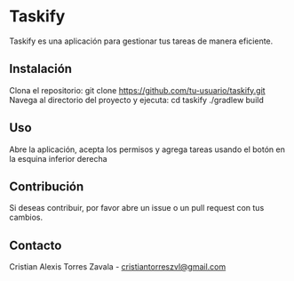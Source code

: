 # Taskify
Taskify es una aplicación para gestionar tus tareas de manera eficiente.

## Instalación

Clona el repositorio:
git clone https://github.com/tu-usuario/taskify.git
Navega al directorio del proyecto y ejecuta:
cd taskify
./gradlew build

## Uso

Abre la aplicación, acepta los permisos y agrega tareas usando el botón en la esquina inferior derecha

## Contribución

Si deseas contribuir, por favor abre un issue o un pull request con tus cambios.

## Contacto

Cristian Alexis Torres Zavala - cristiantorreszvl@gmail.com